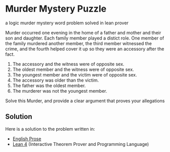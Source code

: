 # Murder Mystery Puzzle
a logic murder mystery word problem solved in lean prover

Murder occurred one evening in the home of a father and mother and 
their son and daughter. Each family member played a distict role. One member of the family murdered another member, 
the third member witnessed the crime, and the fourth helped cover it up 
so they were an accessory after the fact.

1. The accessory and the witness were of opposite sex.
2. The oldest member and the witness were of opposite sex.
3. The youngest member and the victim were of opposite sex.
4. The accessory was older than the victim.
5. The father was the oldest member.
6. The murderer was not the youngest member.

Solve this Murder, and provide a clear argument that proves your allegations

## Solution
Here is a solution to the problem written in:
  - [English Prose](./Solution_English.md)
  - [Lean 4](./MysteryMurder.lean#L194) (Interactive Theorem Prover and Programming Language)
